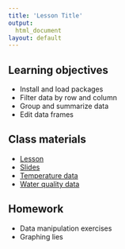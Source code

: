 ```yaml
---
title: 'Lesson Title'
output:
  html_document
layout: default
---
```


## Learning objectives

- Install and load packages
- Filter data by row and column
- Group and summarize data
- Edit data frames

## Class materials
- [Lesson](data-manip.html)
- [Slides]()
- [Temperature data](https://drive.google.com/file/d/1CELN8VAgOo_Emtxm2aenaelRaebEif2t/view?usp=drive_link)
- [Water quality data]()

## Homework
- Data manipulation exercises
- Graphing lies